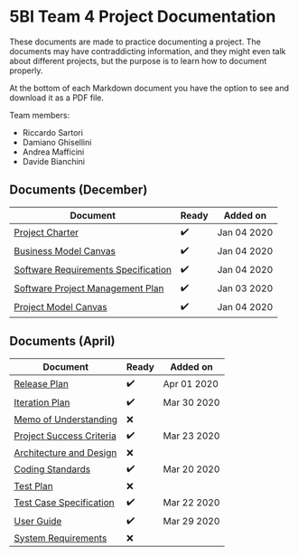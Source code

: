 # 5BI Team 4 Project Documentation

These documents are made to practice documenting a project. The documents may have contraddicting information, and they might even talk about different projects, but the purpose is to learn how to document properly.

At the bottom of each Markdown document you have the option to see and download it as a PDF file.

Team members:

+ Riccardo Sartori
+ Damiano Ghisellini
+ Andrea Mafficini
+ Davide Bianchini

## Documents (December)

| Document                                                     | Ready              | Added on    |
| ------------------------------------------------------------ | ------------------ | ----------- |
| [Project Charter](project_charter.md)                        | ✔️ | Jan 04 2020 |
| [Business Model Canvas](pdf/business_model_canvas.pdf)       | ✔️ | Jan 04 2020 |
| [Software Requirements Specification](software_requirements_specification.md) | ✔️ | Jan 04 2020 |
| [Software Project Management Plan](software_project_management_plan.md) | ✔️ | Jan 03 2020 |
| [Project Model Canvas](pdf/project_model_canvas.pdf)         | ✔️ | Jan 04 2020 |

## Documents (April)

| Document                                                | Ready | Added on |
| ------------------------------------------------------- | ----- | -------- |
| [Release Plan](release_plan.md) | ✔️ | Apr 01 2020 |
| [Iteration Plan](iteration_plan.md)                     | ✔️ | Mar 30 2020 |
| [Memo of Understanding](memo_of_understanding.md)       | ❌   |          |
| [Project Success Criteria](project_success_criteria.md) | ✔️ | Mar 23 2020 |
| [Architecture and Design](architecture_and_design.md)   | ❌   |          |
| [Coding Standards](coding_standards.md)                 | ✔️   | Mar 20 2020 |
| [Test Plan](test_plan.md)                               | ❌   |          |
| [Test Case Specification](test_case_specification.md)   | ✔️   | Mar 22 2020 |
| [User Guide](user_guide.md)                             | ✔️ | Mar 29 2020 |
| [System Requirements](system_requirements.md)           | ❌   |          |

